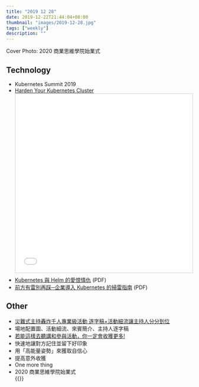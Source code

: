 ```yaml
---
title: "2019 12 28"
date: 2019-12-22T21:44:04+08:00
thumbnail: "images/2019-12-28.jpg"
tags: ["weekly"]
description: ""
---
```


Cover Photo: 2020 商業思維學院始業式

## Technology

* Kubernetes Summit 2019
 * [Harden Your Kubernetes Cluster](https://www.slideshare.net/smalltown20110306/kubernetes-summit-2019) <iframe src="//www.slideshare.net/slideshow/embed_code/key/rnAbvoo5J44Lue" width="595" height="485" frameborder="0" marginwidth="0" marginheight="0" scrolling="no" style="border:1px solid #CCC; border-width:1px; margin-bottom:5px; max-width: 100%;" allowfullscreen> </iframe>
 * [Kubernetes 與 Helm 的愛恨情仇](https://s.itho.me/events/2019/k8s/1330-1410%20%E6%A5%8A%E5%AE%97%E6%A8%BA_Kubernetes%E8%88%87Helm%E7%9A%84%E6%84%9B%E6%81%A8%E6%83%85%E4%BB%87.pdf) (PDF)
 * [前方有雷別再踩─企業導入 Kubernetes 的掃雷指南](https://s.itho.me/events/2019/k8s/1525-1405%20%E6%9C%B1%E5%9F%B9%E8%8F%AF_%E5%89%8D%E6%96%B9%E6%9C%89%E9%9B%B7%E5%88%A5%E5%86%8D%E8%B8%A9%20-%20%E4%BC%81%E6%A5%AD%E5%B0%8E%E5%85%A5%20Kubernetes%20%E7%9A%84%E6%8E%83%E9%9B%B7%E6%8C%87%E5%8D%97.pdf) (PDF)

## Other

* [災難式主持轟炸千人專業級活動 逐字稿+活動細流讓主持人分分到位](https://karenyang.org/2662/work-56/)
 * 場地配置圖、活動細流、來賓簡介、主持人逐字稿
* [若能這樣去聽講和參與活動，你一定會收獲更多!](https://www.readtodie.com/raiseyourhand/)
 * 快速地讓對方記住並留下好印象
 * 用「高能量姿勢」來獲取自信心
 * 提高意外收獲
 * One more thing
* 2020 商業思維學院始業式 <br />{{<youtube fi0mlmdNwwI >}}

